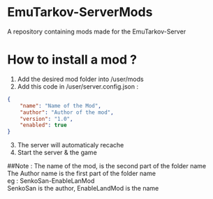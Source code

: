 # EmuTarkov-ServerMods
A repository containing mods made for the EmuTarkov-Server

# How to install a mod ?

1. Add the desired mod folder into /user/mods
2. Add this code in /user/server.config.json :
```json
{
    "name": "Name of the Mod",
    "author": "Author of the mod",
    "version": "1.0",
    "enabled": true
}
```
3. The server will automaticaly recache
4. Start the server & the game

##Note : 
The name of the mod, is the second part of the folder name<br>
The Author name is the first part of the folder name<br>
eg : SenkoSan-EnableLanMod<br>
SenkoSan is the author, EnableLandMod is the name<br>